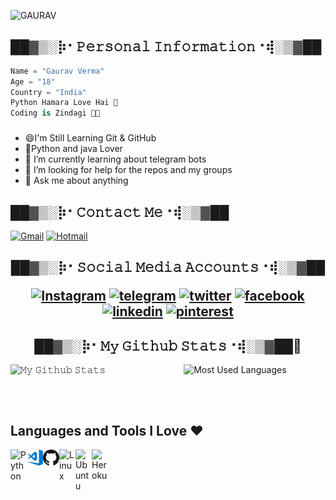 

![GAURAV](https://telegra.ph/file/5d0d4513f56410d55c93b.jpg)



## ██▓▒­░⡷⠂𝙿𝚎𝚛𝚜𝚘𝚗𝚊𝚕 𝙸𝚗𝚏𝚘𝚛𝚖𝚊𝚝𝚒𝚘𝚗⠐⢾░▒▓██
```python
Name = "Gaurav Verma"
Age = "18"
Country = "India"
Python Hamara Love Hai 💖
Coding is Zindagi 💝🖤
```
###

- 😄I'm Still Learning Git & GitHub
- 🥰Python and java Lover
- 🌱 I’m currently learning about telegram bots
- 🤔 I’m looking for help for the repos and my groups
- 💬 Ask me about anything



## ██▓▒­░⡷⠂𝙲𝚘𝚗𝚝𝚊𝚌𝚝 𝙼𝚎⠐⢾░▒▓██
[![Gmail](https://img.shields.io/badge/iisgauravv@gmail.com-EA4335?style=for-the-badge&logo=gmail&logoColor=white)](mailto:iisgauravv@gmail.com)
[![Hotmail](https://img.shields.io/badge/iisgaurav@hotmail.com-0072c6?style=for-the-badge&logo=outlook&logoColor=white)](mailto:iisgaurav@hotmail.com)


<h2 align="center"><b> ██▓▒­░⡷⠂𝚂𝚘𝚌𝚒𝚊𝚕 𝙼𝚎𝚍𝚒𝚊 𝙰𝚌𝚌𝚘𝚞𝚗𝚝𝚜⠐⢾░▒▓██





[![Instagram](https://img.shields.io/badge/-Instagram-E1306C?style=for-the-badge&logo=instagram&logoColor=white)](https://www.instagram.com/IisGaurav) [![telegram](https://img.shields.io/badge/Telegram-0088cc?style=for-the-badge&logo=telegram&logocolor=white)](https://t.me/IisGaurav) [![twitter](https://img.shields.io/badge/Twitter-1DA1F2?style=for-the-badge&logo=twitter&logoColor=white)](https://twitter.com/IisGaurav) [![facebook](https://img.shields.io/badge/Facebook-4267B2?style=for-the-badge&logo=Facebook&logoColor=white)](https://facebook.com/IisGaurav) [![linkedin](https://img.shields.io/badge/LinkedIn-0077b5?style=for-the-badge&logo=linkedin&logoColor=white)](https://linkedin.com/in/IisGaurav)  [![pinterest](https://img.shields.io/badge/Pinterest-E60023?style=for-the-badge&logo=pinterest&logoColor=white)](https://pinterest.com/IisGaurav)</b></h2>



<h2 align="center"><b>██▓▒­░⡷⠂𝙼𝚢 𝙶𝚒𝚝𝚑𝚞𝚋 𝚂𝚝𝚊𝚝𝚜⠐⢾░▒▓██💛</b></h2>

  <a href="https://github-readme-stats.vercel.app/api?username=IisGaurav&include_all_commits=true&count_private=true&theme=highcontrast">
    <img width="45%" align="left" alt="𝙼𝚢 𝙶𝚒𝚝𝚑𝚞𝚋 𝚂𝚝𝚊𝚝𝚜" src="https://github-readme-stats.vercel.app/api?username=IisGaurav&include_all_commits=true&count_private=true&theme=highcontrast" />
  </a>
  <a href="https://github-readme-stats.vercel.app/api/top-langs/?username=IisGaurav&layout=compact&theme=radical">
    <img width="45%" align="right" alt="Most Used Languages" src="https://github-readme-stats.vercel.app/api/top-langs/?username=IisGaurav&layout=compact&theme=radical" />
  </a>


 ```
 
 
 
 
 
 ```
## Languages and Tools I Love ❤️

[<img align="left" alt="Python" width="26px" src="https://upload.wikimedia.org/wikipedia/commons/thumb/c/c3/Python-logo-notext.svg/600px-Python-logo-notext.svg.png" />](https://python.org/)
[<img align="left" alt="Visual Studio Code" width="26px" src="https://raw.githubusercontent.com/github/explore/80688e429a7d4ef2fca1e82350fe8e3517d3494d/topics/visual-studio-code/visual-studio-code.png" />](https://code.visualstudio.com/)
[<img align="left" alt="GitHub" width="26px" src="https://raw.githubusercontent.com/github/explore/78df643247d429f6cc873026c0622819ad797942/topics/github/github.png" />](https://git-scm.com/)
[<img align="left" alt="Linux" width="26px" src="https://www.freepnglogos.com/uploads/linux-png/difference-between-linux-and-window-operating-system-3.png" />](https://www.linux.org/)
[<img align="left" alt="Ubuntu" width="26px" src="https://assets.ubuntu.com/v1/29985a98-ubuntu-logo32.png" />](https://www.ubuntu.com)
[<img align="left" alt="Heroku" width="26px" src="https://www.nicepng.com/png/full/223-2233246_heroku-logo-salesforce-heroku.png" />](https://heroku.com/)
